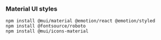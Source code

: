 ### Material UI styles

```
npm install @mui/material @emotion/react @emotion/styled
npm install @fontsource/roboto
npm install @mui/icons-material

```

